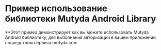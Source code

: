 # Пример использование библиотеки Mutyda Android Library
**Этот пример демонстрирует как вы можете использовать Mutyda Android библиотеку, для выполнения авторизации в вашем приложении посредством сервиса mutyda.com

